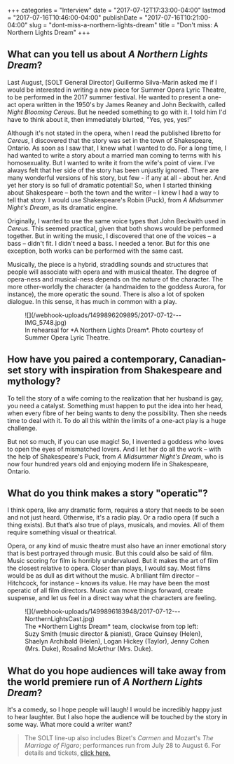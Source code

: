 +++
categories = "Interview"
date = "2017-07-12T17:33:00-04:00"
lastmod = "2017-07-16T10:46:00-04:00"
publishDate = "2017-07-16T10:21:00-04:00"
slug = "dont-miss-a-northern-lights-dream"
title = "Don&#039;t miss: A Northern Lights Dream"
+++

## What can you tell us about *A Northern Lights Dream*?

Last August, [SOLT General Director] Guillermo Silva-Marin asked me if I would be interested in writing a new piece for Summer Opera Lyric Theatre, to be performed in the 2017 summer festival. He wanted to present a one-act opera written in the 1950's by James Reaney and John Beckwith, called *Night Blooming Cereus*. But he needed something to go with it. I told him I'd have to think about it, then immediately blurted, "Yes, yes, yes!"

Although it's not stated in the opera, when I read the published libretto for *Cereus*, I discovered that the story was set in the town of Shakespeare, Ontario. As soon as I saw that, I knew what I wanted to do. For a long time, I had wanted to write a story about a married man coming to terms with his homosexuality. But I wanted to write it from the wife's point of view. I've always felt that her side of the story has been unjustly ignored. There are many wonderful versions of his story, but few - if any at all - about her. And yet her story is so full of dramatic potential! So, when I started thinking about Shakespeare – both the town and the writer – I knew I had a way to tell that story. I would use Shakespeare's Robin (Puck), from *A Midsummer Night's Dream*, as its dramatic engine.

Originally, I wanted to use the same voice types that John Beckwith used in *Cereus*. This seemed practical, given that both shows would be performed together. But in writing the music, I discovered that one of the voices – a bass – didn't fit. I didn't need a bass. I needed a tenor. But for this one exception, both works can be performed with the same cast.

Musically, the piece is a hybrid, straddling sounds and structures that people will associate with opera and with musical theater. The degree of opera-ness and musical-ness depends on the nature of the character. The more other-worldly the character (a handmaiden to the goddess Aurora, for instance), the more operatic the sound. There is also a lot of spoken dialogue. In this sense, it has much in common with a play.

<figure data-type="image">
![](/webhook-uploads/1499896209895/2017-07-12---IMG_5748.jpg)<figcaption>In rehearsal for *A Northern Lights Dream*. Photo courtesy of Summer Opera Lyric Theatre.</figcaption>
</figure>

## How have you paired a contemporary, Canadian-set story with inspiration from Shakespeare and mythology?

To tell the story of a wife coming to the realization that her husband is gay, you need a catalyst. Something must happen to put the idea into her head, when every fibre of her being wants to deny the possibility. Then she needs time to deal with it. To do all this within the limits of a one-act play is a huge challenge. 

But not so much, if you can use magic! So, I invented a goddess who loves to open the eyes of mismatched lovers. And I let her do all the work – with the help of Shakespeare's Puck, from *A Midsummer Night's Dream*, who is now four hundred years old and enjoying modern life in Shakespeare, Ontario.

## What do you think makes a story "operatic"?

I think opera, like any dramatic form, requires a story that needs to be seen and not just heard. Otherwise, it's a radio play. Or a radio opera (if such a thing exists). But that’s also true of plays, musicals, and movies. All of them require something visual or theatrical. 

Opera, or any kind of music theatre must also have an inner emotional story that is best portrayed through music. But this could also be said of film. Music scoring for film is horribly undervalued. But it makes the art of film the closest relative to opera. Closer than plays, I would say. Most films would be as dull as dirt without the music. A brilliant film director – Hitchcock, for instance – knows its value. He may have been the most operatic of all film directors. Music can move things forward, create suspense, and let us feel in a direct way what the characters are feeling. 

<figure data-type="image">
![](/webhook-uploads/1499896183948/2017-07-12---NorthernLightsCast.jpg)
<figcaption>The *Northern Lights Dream* team, clockwise from top left: Suzy Smith (music director & pianist), Grace Quinsey (Helen), Shaelyn Archibald (Helen), Logan Hickey (Taylor), Jenny Cohen (Mrs. Duke), Rosalind McArthur (Mrs. Duke).</figcaption>
</figure>

## What do you hope audiences will take away from the world premiere run of *A Northern Lights Dream*?

It's a comedy, so I hope people will laugh! I would be incredibly happy just to hear laughter. But I also hope the audience will be touched by the story in some way. What more could a writer want?

>The SOLT line-up also includes Bizet's *Carmen* and Mozart's *The Marriage of Figaro*; performances run from July 28 to August 6. For details and tickets, [click here.](http://www.solt.ca/performances.html)

